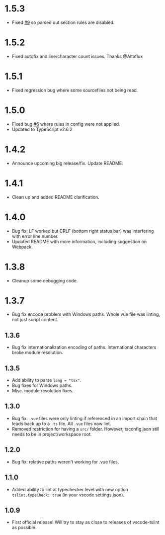 # 1.5.3
- Fixed [#9](https://github.com/prograhammer/vscode-tslint-vue/issues/9) so parsed out section rules are disabled.

# 1.5.2
- Fixed autofix and line/character count issues. Thanks @Altaflux

# 1.5.1
- Fixed regression bug where some sourcefiles not being read.

# 1.5.0
- Fixed bug [#6](https://github.com/prograhammer/vscode-tslint-vue/issues/6) where rules in config were not applied.
- Updated to TypeScript v2.6.2

# 1.4.2
- Announce upcoming big release/fix. Update README.

# 1.4.1
- Clean up and added README clarification.

# 1.4.0
- Bug fix: LF worked but CRLF (bottom right status bar) was interfering with error line number.
- Updated README with more information, including suggestion on Webpack.

# 1.3.8
- Cleanup some debugging code.

# 1.3.7
- Bug fix encode problem with Windows paths. Whole vue file was linting, not just script content.

## 1.3.6
- Bug fix internationalization encoding of paths. International characters broke module resolution.

## 1.3.5
- Add ability to parse `lang = "tsx"`.
- Bug fixes for Windows paths.
- Misc. module resolution fixes.

## 1.3.0
- Bug fix: `.vue` files were only linting if referenced in an import chain that leads back up to a `.ts` file. All `.vue` files now lint.
- Removed restriction for having a `src/` folder. However, tsconfig.json still needs to be in project/workspace root.

## 1.2.0
- Bug fix: relative paths weren't working for .vue files.

## 1.1.0
- Added ability to lint at typechecker level with new option `tslint.typeCheck: true` (in your vscode settings.json).

## 1.0.9
- First official release! Will try to stay as close to releases of vscode-tslint as possible.
